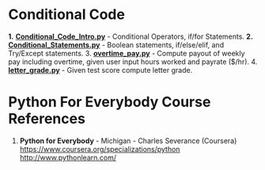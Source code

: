 #  Conditional Code
**1.**  **[Conditional_Code_Intro.py](https://github.com/nkuhta/Python-For-Everybody/blob/master/4.%20Conditional%20Code/Conditional_Code_Intro.py)** - Conditional Operators, if/for Statements.
**2.**  **[Conditional_Statements.py](https://github.com/nkuhta/Python-For-Everybody/blob/master/4.%20Conditional%20Code/Conditional_Statements.py)** - Boolean statements, if/else/elif, and Try/Except statements.
3.  **[overtime_pay.py](https://github.com/nkuhta/Python-For-Everybody/blob/master/4.%20Conditional%20Code/overtime_pay.py)** - Compute payout of weekly pay including overtime, given user input hours worked and payrate ($/hr).
4.  **[letter_grade.py](https://github.com/nkuhta/Python-For-Everybody/blob/master/4.%20Conditional%20Code/letter_grade.py)** - Given test score compute letter grade.  

#  Python For Everybody Course References
1.  **Python for Everybody** - Michigan - Charles Severance (Coursera)   
	https://www.coursera.org/specializations/python  
	http://www.pythonlearn.com/

